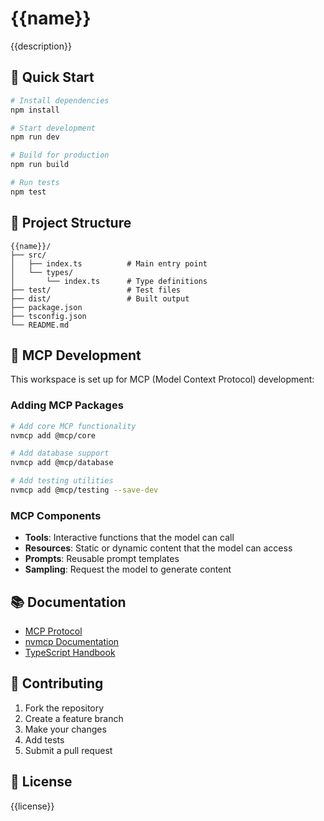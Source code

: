 # {{name}}

{{description}}

## 🚀 Quick Start

```bash
# Install dependencies
npm install

# Start development
npm run dev

# Build for production
npm run build

# Run tests
npm test
```

## 📁 Project Structure

```
{{name}}/
├── src/
│   ├── index.ts          # Main entry point
│   └── types/
│       └── index.ts      # Type definitions
├── test/                 # Test files
├── dist/                 # Built output
├── package.json
├── tsconfig.json
└── README.md
```

## 🔧 MCP Development

This workspace is set up for MCP (Model Context Protocol) development:

### Adding MCP Packages

```bash
# Add core MCP functionality
nvmcp add @mcp/core

# Add database support
nvmcp add @mcp/database

# Add testing utilities
nvmcp add @mcp/testing --save-dev
```

### MCP Components

- **Tools**: Interactive functions that the model can call
- **Resources**: Static or dynamic content that the model can access
- **Prompts**: Reusable prompt templates
- **Sampling**: Request the model to generate content

## 📚 Documentation

- [MCP Protocol](https://modelcontextprotocol.io)
- [nvmcp Documentation](https://nvmcp.dev/docs)
- [TypeScript Handbook](https://www.typescriptlang.org/docs/)

## 🤝 Contributing

1. Fork the repository
2. Create a feature branch
3. Make your changes
4. Add tests
5. Submit a pull request

## 📄 License

{{license}} 